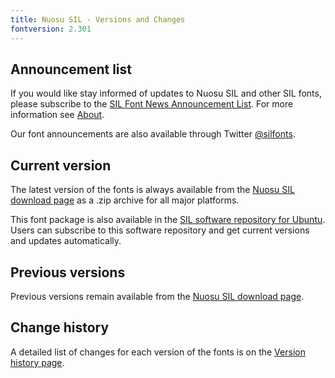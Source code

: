 ```yaml
---
title: Nuosu SIL - Versions and Changes
fontversion: 2.301
---
```


## Announcement list

If you would like stay informed of updates to Nuosu SIL and other SIL fonts, please subscribe to the [SIL Font News Announcement List](https://groups.google.com/a/groups.sil.org/forum/#!forum/sil-font-news). For more information see [About](about.md).

Our font announcements are also available through Twitter [\@silfonts](https://twitter.com/silfonts).

## Current version

The latest version of the fonts is always available from the [Nuosu SIL download page](https://software.sil.org/nuosu/#downloads) as a .zip archive for all major platforms.

This font package is also available in the [SIL software repository for Ubuntu](https://packages.sil.org/). Users can subscribe to this software repository and get current versions and updates automatically.

## Previous versions

Previous versions remain available from the [Nuosu SIL download page](https://software.sil.org/nuosu/#downloads).

## Change history

A detailed list of changes for each version of the fonts is on the [Version history page](history.md).
